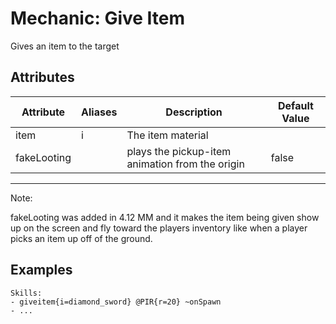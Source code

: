 Mechanic: Give Item
===================

Gives an item to the target

Attributes
----------

| Attribute   | Aliases | Description       | Default Value |
|-------------|---------|-------------------|---------------|
| item        | i       | The item material |               |
| fakeLooting |         | plays the pickup-item animation from the origin | false |

------------

Note:

fakeLooting was added in 4.12 MM and it makes the item being given show up on the screen and fly toward the players inventory like when a player picks an item up off of the ground. 

  

Examples
--------

    Skills:
    - giveitem{i=diamond_sword} @PIR{r=20} ~onSpawn
    - ...